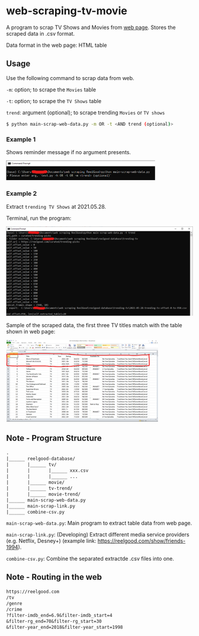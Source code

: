 # web-scraping-tv-movie

A program to scrap TV Shows and Movies from [web page](https://reelgood.com/). Stores the scraped data in .csv format.

Data format in the web page: HTML table 

## Usage

Use the following command to scrap data from web.  

`-m`: option; to scrape the `Movies` table

`-t`: option; to scrape the `TV Shows` table

`trend`: argument (optional); to scrape trending `Movies` or `TV shows`

```sh
$ python main-scrap-web-data.py -m OR -t <AND trend (optional)>
```

### Example 1

Shows reminder message if no argument presents.

<img src="img\terminal-run-prog-no-args.png" style="zoom:50%;"/>

### Example 2

Extract `trending TV Shows` at 2021.05.28.

Terminal, run the program:

<img src="img\terminal-run-prog-args-tv-trend.png" style="zoom:50%;"/>

Sample of the scraped data, the first three TV titles match with the table shown in web page:

<img src="img\csv-tv-trend.png" style="zoom:40%;"/>

## Note - Program Structure

```
.
|______ reelgood-database/
|       |______ tv/
|       |       |______ xxx.csv
|       |       |______ ...
|       |______ movie/
|       |______ tv-trend/
|       |______ movie-trend/
|______ main-scrap-web-data.py
|______ main-scrap-link.py
|______ combine-csv.py
```

`main-scrap-web-data.py`: Main program to extract table data from web page.

`main-scrap-link.py`: (Developing) Extract different media service providers (e.g. Netflix, Desney+) (example link: https://reelgood.com/show/friends-1994).

`combine-csv.py`: Combine the separated extractde .csv files into one. 

## Note - Routing in the web
```
https://reelgood.com
/tv
/genre
/crime
?filter-imdb_end=6.9&filter-imdb_start=4
&filter-rg_end=70&filter-rg_start=30
&filter-year_end=2018&filter-year_start=1998
```